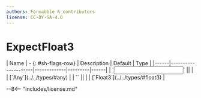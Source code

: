 ```yaml
---
authors: Formabble & contributors
license: CC-BY-SA-4.0
---
```



# ExpectFloat3

<div class="sh-parameters" markdown="1">
| Name | - {: #sh-flags-row} | Description | Default | Type |
|------|---------------------|-------------|---------|------|
| `<input>` || | | [`Any`](../../types/#any) |
| `<output>` || | | [`Float3`](../../types/#float3) |

</div>



--8<-- "includes/license.md"


